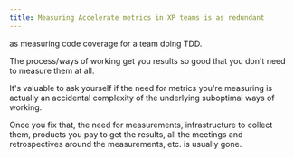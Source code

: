 ```yaml
---
title: Measuring Accelerate metrics in XP teams is as redundant
---
```


as measuring code coverage for a team doing TDD.

The process/ways of working get you results so good that you don't need to measure them at all.

It's valuable to ask yourself if the need for metrics you're measuring is actually an accidental complexity of the underlying suboptimal ways of working.

Once you fix that, the need for measurements, infrastructure to collect them, products you pay to get the results, all the meetings and retrospectives around the measurements, etc. is usually gone.
